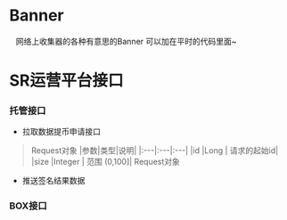 # Banner
    网络上收集器的各种有意思的Banner 可以加在平时的代码里面~


# SR运营平台接口


### 托管接口
- 拉取数据提币申请接口
>   Request对象
    |参数|类型|说明|
    |:---|:---|:---|
    |id  |Long | 请求的起始id|      
    |size  |Integer | 范围 (0,100]|
    Request对象

- 推送签名结果数据
### BOX接口

